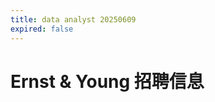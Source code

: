 ```yaml
---
title: data analyst 20250609
expired: false
---
```


# Ernst & Young 招聘信息

<JobPostingTable job-posting-json-path="ey/data/data-analyst-20250609.json"/>
